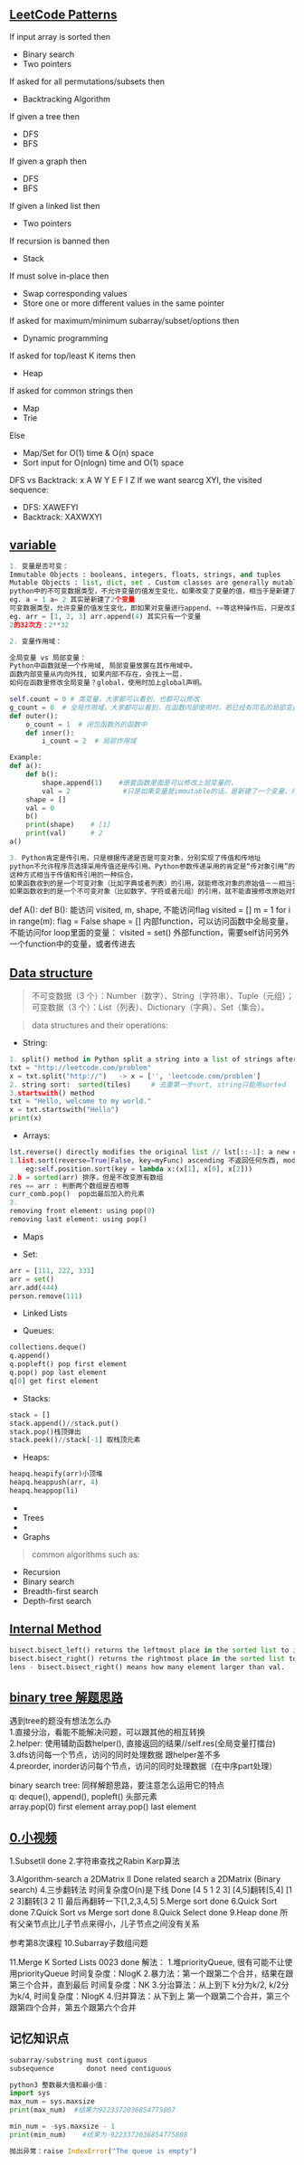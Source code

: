 ## [LeetCode Patterns](/Data-Structure.py) 

If input array is sorted then    
* Binary search    
* Two pointers     

If asked for all permutations/subsets then  
* Backtracking Algorithm  

If given a tree then  
* DFS  
* BFS  

If given a graph then  
* DFS 
* BFS  

If given a linked list then  
* Two pointers  

If recursion is banned then 
* Stack 

If must solve in-place then 
* Swap corresponding values  
* Store one or more different values in the same pointer  

If asked for maximum/minimum subarray/subset/options then  
* Dynamic programming  

If asked for top/least K items then  
* Heap  

If asked for common strings then  
* Map 
* Trie 

Else 
* Map/Set for O(1) time & O(n) space
* Sort input for O(nlogn) time and O(1) space

DFS vs Backtrack:
    x
A   W   Y
   E F I Z
If we want searcg XYI, the visited sequence:   
* DFS: XAWEFYI
* Backtrack: XAXWXYI

## [variable](/Data-Structure.py) 

```python
1. 变量是否可变：
Immutable Objects : booleans, integers, floats, strings, and tuples
Mutable Objects : list, dict, set . Custom classes are generally mutable.
python中的不可变数据类型，不允许变量的值发生变化，如果改变了变量的值，相当于是新建了一个对象，而对于相同的值的对象，在内存中则只有一个对象，内部会有一个引用计数来记录有多少个变量引用这个对象；
eg. a = 1 a= 2 其实是新建了2个变量
可变数据类型，允许变量的值发生变化，即如果对变量进行append、+=等这种操作后，只是改变了变量的值，而不会新建一个对象，变量引用的对象的地址也不会变化，不过对于相同的值的不同对象，在内存中则会存在不同的对象，即每个对象都有自己的地址，相当于内存中对于同值的对象保存了多份，这里不存在引用计数，是实实在在的对象。”
eg. arr = [1, 2, 3] arr.append(4) 其实只有一个变量
2的32次方：2**32

2. 变量作用域：

全局变量 vs 局部变量：
Python中函数就是一个作用域, 局部变量放置在其作用域中。
函数内部变量从内向外找, 如果内部不存在，会找上一层.
如何在函数里修改全局变量？global，使用时加上global声明。

self.count = 0 # 类变量，大家都可以看到，也都可以修改
g_count = 0  # 全局作用域，大家都可以看到，在函数内部使用时，若已经有同名的局部变量，优先用同名的局部变量
def outer():
    o_count = 1  # 闭包函数外的函数中
    def inner():
        i_count = 2  # 局部作用域

Example:
def a():
    def b():
        shape.append(1)    #嵌套函数里面是可以修改上层变量的，
        val = 2             #只是如果变量是immutable的话，是新建了一个变量，所以在外面会还是原来的值
    shape = []      
    val = 0
    b()
    print(shape)    # [1]
    print(val)      # 2
a()

3. Python肯定是传引用，只是根据传递是否是可变对象，分别实现了传值和传地址
python不允许程序员选择采用传值还是传引用。Python参数传递采用的肯定是“传对象引用”的方式。
这种方式相当于传值和传引用的一种综合。
如果函数收到的是一个可变对象（比如字典或者列表）的引用，就能修改对象的原始值－－相当于通过“传引用”来传递对象。
如果函数收到的是一个不可变对象（比如数字、字符或者元组）的引用，就不能直接修改原始对象－－相当于通过“传值'来传递对象。

```

def A():
    def B():
        能访问 visited, m, shape, 不能访问flag
    visited = []
    m = 1
    for i in range(m):
        flag = False
        shape = []
内部function，可以访问函数中全局变量，不能访问for loop里面的变量： visited = set()
外部function，需要self访问另外一个function中的变量，或者传进去

## [Data structure](/Data-Structure.py) 

> 不可变数据（3 个）：Number（数字）、String（字符串）、Tuple（元组）；
> 可变数据（3 个）：List（列表）、Dictionary（字典）、Set（集合）。

> data structures and their operations:

* String:
```python
1. split() method in Python split a string into a list of strings after breaking the given string by the specified separator.
txt = "http://leetcode.com/problem"
x = txt.split("http://")   -> x = ['', 'leetcode.com/problem']
2. string sort:  sorted(tiles)     # 去重第一步sort, string只能用sorted
3.startswith() method
txt = "Hello, welcome to my world."
x = txt.startswith("Hello")
print(x)
```

* Arrays:
```python
lst.reverse() directly modifies the original list // lst[::-1]: a new copy list. 
1.list.sort(reverse=True|False, key=myFunc) ascending 不返回任何东西, modifies the order of elements in the list.
    eg:self.position.sort(key = lambda x:(x[1], x[0], x[2]))
2.b = sorted(arr) 排序，但是不改变原有数组
res == arr : 判断两个数组是否相等
curr_comb.pop()  pop出最后加入的元素
3.
removing front element: using pop(0)
removing last element: using pop()
```

* Maps  
 
* Set: 
```python
arr = [111, 222, 333]
arr = set()
arr.add(444)
person.remove(111)
```
 
* Linked Lists 

* Queues:  
```python
collections.deque()  
q.append() 
q.popleft() pop first element 
q.pop() pop last element 
q[0] get first element 
```
 
* Stacks:  
```python
stack = [] 
stack.append()//stack.put() 
stack.pop()栈顶弹出 
stack.peek()//stack[-1] 取栈顶元素
```

* Heaps:   
```python
heapq.heapify(arr)小顶堆  
heapq.heappush(arr, 4)  
heapq.heappop(li)
```

* 
* Trees  <br>
* 
* Graphs  <br>
    
> common algorithms such as: 
* Recursion
* Binary search
* Breadth-first search
* Depth-first search 

## [Internal Method](/Data-Structure.py) 

```python
bisect.bisect_left() returns the leftmost place in the sorted list to insert the given element. 
bisect.bisect_right() returns the rightmost place in the sorted list to insert the given element. 
lens - bisect.bisect_right() means how many element larger than val.
```

## [binary tree 解题思路](/Data-Structure.py) 

遇到tree的题没有想法怎么办   <br>
1.直接分治，看能不能解决问题，可以跟其他的相互转换   <br>
2.helper: 使用辅助函数helper(), 直接返回的结果//self.res(全局变量打擂台)   <br>
3.dfs访问每一个节点，访问的同时处理数据  跟helper差不多     <br>
4.preorder, inorder访问每个节点，访问的同时处理数据（在中序part处理）     <br>

binary search tree: 同样解题思路，要注意怎么运用它的特点      <br>
q: deque(), append(), popleft() 头部元素        <br> 
array.pop(0) first element array.pop() last element      <br>

## [0.小视频]()
1.SubsetII  done
2.字符串查找之Rabin Karp算法

3.Algorithm-search a 2DMatrix II    Done
related search a 2DMatrix (Binary search) 
4.三步翻转法  时间复杂度O(n)是下线    Done
[4 5 1 2 3]
[4,5]翻转[5,4]
[1 2 3]翻转[3 2 1]
最后再翻转一下[1,2,3,4,5]
5.Merge sort   done
6.Quick Sort  done
7.Quick Sort vs Merge sort   done
8.Quick Select   done
9.Heap done  所有父亲节点比儿子节点来得小，儿子节点之间没有关系

参考第8次课程
10.Subarray子数组问题

11.Merge K Sorted Lists   0023 done
解法：
1.堆priorityQueue, 很有可能不让使用priorityQueue   时间复杂度：NlogK
2.暴力法：第一个跟第二个合并，结果在跟第三个合并，直到最后   时间复杂度：NK 
3.分治算法：从上到下 k分为k/2, k/2分为k/4, 时间复杂度：NlogK
4.归并算法：从下到上 第一个跟第二个合并，第三个跟第四个合并，第五个跟第六个合并

## 记忆知识点

```python
subarray/substring must contiguous
subsequence        donot need contiguous

python3 整数最大值和最小值：
import sys
max_num = sys.maxsize
print(max_num)  #结果为9223372036854775807

min_num = -sys.maxsize - 1
print(min_num)    #结果为-9223372036854775808

抛出异常：raise IndexError("The queue is empty")
```




